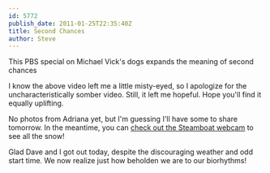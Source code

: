 ```yaml
---
id: 5772
publish_date: 2011-01-25T22:35:40Z
title: Second Chances
author: Steve
---
```

This PBS special on Michael Vick's dogs expands the meaning of second chances

I know the above video left me a little misty-eyed, so I apologize for the uncharacteristically somber video. Still, it left me hopeful. Hope you'll find it equally uplifting.

No photos from Adriana yet, but I'm guessing I'll have some to share tomorrow. In the meantime, you can [check out the Steamboat webcam](http://www.skihaussteamboat.com/netcam.jpg) to see all the snow!

Glad Dave and I got out today, despite the discouraging weather and odd start time. We now realize just how beholden we are to our biorhythms!